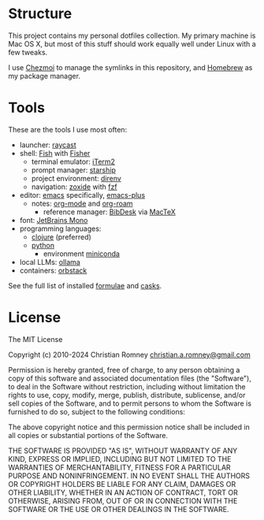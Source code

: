 Structure
=========

This project contains my personal dotfiles collection. My primary machine is Mac
OS X, but most of this stuff should work equally well under Linux with a few
tweaks.

I use [Chezmoi](https://www.chezmoi.io/) to manage the symlinks in
this repository, and [Homebrew](https://brew.sh/) as my package manager.

Tools
=====
These are the tools I use most often:

- launcher: [raycast](https://www.raycast.com/)
- shell: [Fish](https://fishshell.com/) with [Fisher](https://github.com/jorgebucaran/fisher)
  - terminal emulator: [iTerm2](https://iterm2.com/)
  - prompt manager: [starship](https://starship.rs/)
  - project environment: [direnv](https://direnv.net/)
  - navigation: [zoxide](https://github.com/ajeetdsouza/zoxide) with [fzf](https://github.com/junegunn/fzf)
- editor: [emacs](https://www.gnu.org/software/emacs/) specifically, [emacs-plus](https://github.com/d12frosted/homebrew-emacs-plus) 
  - notes: [org-mode](https://orgmode.org/) and [org-roam](https://www.orgroam.com/)
    - reference manager: [BibDesk](https://bibdesk.sourceforge.io/) via [MacTeX](https://www.tug.org/mactex/)
- font: [JetBrains Mono](https://www.jetbrains.com/lp/mono/)
- programming languages: 
  - [clojure](https://clojure.org) (preferred)
  - [python](https://python.org)
    - environment [miniconda](https://docs.anaconda.com/free/miniconda/)
- local LLMs: [ollama](https://ollama.com/)
- containers: [orbstack](https://orbstack.dev/)

See the full list of installed [formulae](https://github.com/christianromney/dotfiles/blob/main/private_dot_config/homebrew/formulae.txt) and [casks](https://github.com/christianromney/dotfiles/blob/main/private_dot_config/homebrew/casks.txt).


License
=======

The MIT License

Copyright (c) 2010-2024 Christian Romney <christian.a.romney@gmail.com>

Permission is hereby granted, free of charge, to any person obtaining a copy
of this software and associated documentation files (the "Software"), to deal
in the Software without restriction, including without limitation the rights
to use, copy, modify, merge, publish, distribute, sublicense, and/or sell
copies of the Software, and to permit persons to whom the Software is
furnished to do so, subject to the following conditions:

The above copyright notice and this permission notice shall be included in
all copies or substantial portions of the Software.

THE SOFTWARE IS PROVIDED "AS IS", WITHOUT WARRANTY OF ANY KIND, EXPRESS OR
IMPLIED, INCLUDING BUT NOT LIMITED TO THE WARRANTIES OF MERCHANTABILITY,
FITNESS FOR A PARTICULAR PURPOSE AND NONINFRINGEMENT. IN NO EVENT SHALL THE
AUTHORS OR COPYRIGHT HOLDERS BE LIABLE FOR ANY CLAIM, DAMAGES OR OTHER
LIABILITY, WHETHER IN AN ACTION OF CONTRACT, TORT OR OTHERWISE, ARISING FROM,
OUT OF OR IN CONNECTION WITH THE SOFTWARE OR THE USE OR OTHER DEALINGS IN
THE SOFTWARE.
